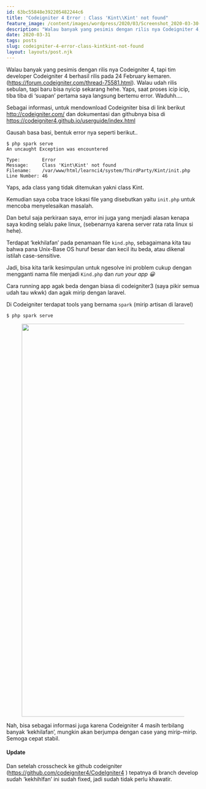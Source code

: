 ```yaml
---
id: 63bc55848e392205482244c6
title: "Codeigniter 4 Error : Class 'Kint\\Kint' not found"
feature_image: /content/images/wordpress/2020/03/Screenshot_2020-03-30-codeigniter4logo-png-PNG-Image-200---200-pixels1.png
description: "Walau banyak yang pesimis dengan rilis nya Codeigniter 4, tapi tim developer Codeigniter 4 berhasil rilis pada 24 February kemaren.…"
date: 2020-03-31
tags: posts
slug: codeigniter-4-error-class-kintkint-not-found
layout: layouts/post.njk
---
```


<!--kg-card-begin: html-->
<p><amp-fit-text layout="fixed-height" min-font-size="6" max-font-size="72" height="80">Walau banyak yang pesimis dengan rilis nya Codeigniter 4, tapi tim developer Codeigniter 4 berhasil rilis pada 24 February kemaren. (<a href="https://forum.codeigniter.com/thread-75581.html">https://forum.codeigniter.com/thread-75581.html</a>). Walau udah rilis sebulan, tapi baru bisa nyicip sekarang hehe. Yaps, saat proses icip icip, tiba tiba di &#8216;suapan&#8217; pertama saya langsung bertemu error. Waduhh&#8230;.</amp-fit-text></p>



<p>Sebagai informasi, untuk mendownload Codeigniter bisa di link berikut <a href="http://codeigniter.com/">http://codeigniter.com/</a> dan dokumentasi dan githubnya bisa di <a href="https://codeigniter4.github.io/userguide/index.html">https://codeigniter4.github.io/userguide/index.html</a></p>



<p>Gausah basa basi, bentuk error nya seperti berikut..</p>



<pre class="wp-block-code"><code>$ php spark serve
An uncaught Exception was encountered

Type:        Error
Message:     Class 'Kint\Kint' not found
Filename:    /var/www/html/learnci4/system/ThirdParty/Kint/init.php
Line Number: 46</code></pre>



<p> Yaps, ada class yang tidak ditemukan yakni class Kint. </p>



<p>Kemudian saya coba trace lokasi file yang disebutkan yaitu <code>init.php</code> untuk mencoba menyelesaikan masalah. </p>



<p>Dan betul saja perkiraan saya, error ini juga yang menjadi alasan kenapa saya koding selalu pake linux, (sebenarnya karena server rata rata linux si hehe). </p>



<p>Terdapat &#8216;kekhilafan&#8217; pada penamaan file <code>kind.php</code>, sebagaimana kita tau bahwa pana Unix-Base OS huruf besar dan kecil itu beda, atau dikenal istilah case-sensitive.</p>



<p>Jadi, bisa kita tarik kesimpulan untuk ngesolve ini problem cukup dengan mengganti nama file menjadi <code>Kind.php</code> dan <em>run your app 😀</em></p>



<p>Cara running app agak beda dengan biasa di codeigniter3 (saya pikir semua udah tau wkwk) dan agak mirip dengan laravel.</p>



<p>Di Codeigniter terdapat tools yang bernama <code>spark</code> (mirip artisan di laravel) </p>



<pre class="wp-block-code"><code>$ php spark serve</code></pre>



<figure class="wp-block-image size-large"><img loading="lazy" width="916" height="1024" src="/content/images/wordpress/2020/03/image-916x1024.png" alt="" class="wp-image-1338" srcset="/content/images/wordpress/2020/03/image-916x1024.png 916w, http://localhost:2368/content/images/wordpress/2020/03/image-268x300.png 268w, http://localhost:2368/content/images/wordpress/2020/03/image-768x858.png 768w, http://localhost:2368/content/images/wordpress/2020/03/image.png 1354w" sizes="(max-width: 916px) 100vw, 916px" /></figure>



<p>Nah, bisa sebagai informasi juga karena Codeigniter 4 masih terbilang banyak &#8216;kekhilafan&#8217;, mungkin akan berjumpa dengan case yang mirip-mirip. Semoga cepat stabil.</p>



<h4>Update</h4>



<p>Dan setelah crosscheck ke github codeigniter (<a href="https://github.com/codeigniter4/CodeIgniter4">https://github.com/codeigniter4/CodeIgniter4</a> ) tepatnya di branch develop sudah &#8216;kekhihlfan&#8217; ini sudah fixed, jadi sudah tidak perlu khawatir.</p>
<!--kg-card-end: html-->
